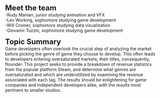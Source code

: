  <font size="+2">**Meet the team**</font><br>
-Rudy Manian, junior studying animation and VFX <br>
-Lev Working, sophomore studying game development <br>
-Will Cromer, sophomore studying data visualization <br>
-Giovanni Tuzzio, sophomore studying game development <br>

 <font size="+2">**Topic Summary**</font><br>
Game developers often overlook the crucial step of analyzing the market before picking the genre of
game they choose to develop. This often leads to developers entering oversaturated markets; their
titles, consequently, flounder. This project seeks to provide a breakdown of revenue statistics from the
popular platform Steam, and determine what genres are oversaturated and which are underutilized by
examining the revenue associated with each tag. The results should be enlightening for game companies
and independent developers alike, with the results most pertinent to smaller studios. 
